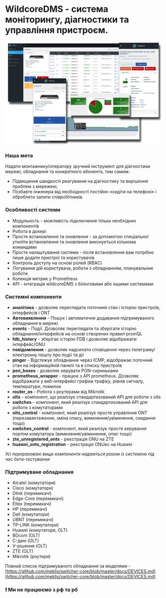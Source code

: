 # **WildcoreDMS** - система моніторингу, діагностики та управління пристроєм.
![](./assets/main-logo.png)

### Наша мета
Надати монтажнику/оператору зручний інструмент для діагностики мережі, обладнання та конкретного абонента,
тим самим:

- Підвищення швидкості реагування на діагностику та вирішення проблем з мережею;
- Позбавте інженера від необхідності постійно «сидіти на телефоні» і обробляти запити співробітників.


### Особливості системи
* Модульність - можливість підключення тільки необхідних компонентів
* Робота в докері
* Просте встановлення та оновлення - за допомогою спеціальної утиліти встановлення та оновлення виконується кількома командами
* Просте налаштування системи - після встановлення вам потрібно лише додати пристрої та користувачів
* Контроль доступу на основі ролей (RBAC)
* Логування дій користувача, роботи з обладнанням, планувальник роботи
* Колекція метрик у Prometheus
* API - інтеграція wildcoreDMS з білінговими або іншими системами

### Системні компоненти
* **аналітика** - дозволяє переглядати поточний стан і історію пристроїв, інтерфейсів і ONT
* **Автовиявлення** - Пошук і автоматичне додавання підтримуваного обладнання в мережі
* **events** - Події. Дозволяє переглядати та зберігати історію обладнання/інтерфейсів на основі створених правил promQL
* **fdb_history** - зберігає історію FDB і дозволяє відображати інтерфейс/ONU
* **повідомлення** - дозволяє надсилати сповіщення через телеграму/електронну пошту про події та дії
* **pinger** - Відстежує обладнання через ICMP, відображає поточний стан на інформаційній панелі та в списку пристроїв
* **pon_boxes** - дозволяє керувати PON-скриньками
* **prometheus_wrapper** - працює з API prometheus. Дозволяє відображати у веб-інтерфейсі графіки трафіку, рівнів сигналу, температури, помилок
* **router_os** - Робота з роутерами від Mikrotik
* **olts** - компонент, що реалізує стандартизований API для роботи з olts
* **switches** - компонент, який реалізує стандартизований API для роботи з комутаторами
* **olts_control** - компонент, який реалізує просте управління ONT (перезавантаження, зміна опису, вимкнення/увімкнення, скидання тощо)
* **switches_control** - компонент, який реалізує просте керування портом комутатора (вимкнення/увімкнення, опис тощо)
* **zte_unregistered_onts** - реєстрація ONU на ZTE
* **huawei_onts_registration** - реєстрація ONUec на Huawei

_Усі перераховані вище компоненти надаються разом із системою під час бета-тестування_

### Підтримуване обладнання
* Alcatel (комутатори)
* Cisco (комутатори)
* Dlink (перемикачі)
* Edge-Core (перемикачі)
* Eltex (перемикачі)
* HP (перемикачі)
* Dell (комутатори)
* UBNT (перемикачі)
* TP-LINK (комутатори)
* Huawei (комутатори, OLT)
* BDcom (OLT)
* C-дані (OLT)
* V-рішення (OLT)
* ZTE (OLT)
* Mikrotik (роутери)

Повний список підтримуваного обладнання за моделями - [https://github.com/meklis/switcher-core/blob/master/docs/DEVICES.md](https://github.com/meklis/switcher-core/blob/master/docs/DEVICES.md)


### ❗ Ми не працюємо з рф та рб
